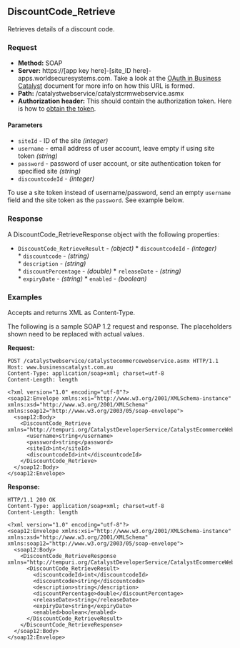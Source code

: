## DiscountCode_Retrieve

Retrieves details of a discount code.

### Request

* **Method:** SOAP
* **Server:**  https://[app key here]-[site_ID here]-apps.worldsecuresystems.com. Take a look at the [OAuth in Business Catalyst](http://developers.businesscatalyst.com/developer-documentation/oauth-in-bc.html) document for more info on how this URL is formed.  
* **Path:** /catalystwebservice/catalystcrmwebservice.asmx
* **Authorization header:** This should contain the authorization token. Here is how to [obtain the token](http://developers.businesscatalyst.com/developer-documentation/oauth-in-bc.html).

#### Parameters

* `siteId` - ID of the site *(integer)*
* `username` - email address of user account, leave empty if using site token *(string)*
* `password` - password of user account, or site authentication token for specified site *(string)*
* `discountcodeId` - *(integer)*	

To use a site token instead of username/password, send an empty `username` field and the site token as the `password`. See example below.

### Response

A DiscountCode_RetrieveResponse object with the following properties:

* `DiscountCode_RetrieveResult` - *(object)* 
		* `discountcodeId` - *(integer)*	
		* `discountcode` - *(string)*	
		* `description` - *(string)*	
		* `discountPercentage` - *(double)*	
		* `releaseDate` - *(string)*	
		* `expiryDate` - *(string)*	
		* `enabled` - *(boolean)*	

### Examples

Accepts and returns XML as Content-Type. 

The following is a sample SOAP 1.2 request and response. The placeholders shown need to be replaced with actual values.

**Request:**
~~~
POST /catalystwebservice/catalystecommercewebservice.asmx HTTP/1.1
Host: www.businesscatalyst.com.au
Content-Type: application/soap+xml; charset=utf-8
Content-Length: length

<?xml version="1.0" encoding="utf-8"?>
<soap12:Envelope xmlns:xsi="http://www.w3.org/2001/XMLSchema-instance" xmlns:xsd="http://www.w3.org/2001/XMLSchema" xmlns:soap12="http://www.w3.org/2003/05/soap-envelope">
  <soap12:Body>
    <DiscountCode_Retrieve xmlns="http://tempuri.org/CatalystDeveloperService/CatalystEcommerceWebservice">
      <username>string</username>
      <password>string</password>
      <siteId>int</siteId>
      <discountcodeId>int</discountcodeId>
    </DiscountCode_Retrieve>
  </soap12:Body>
</soap12:Envelope>
~~~

**Response:**
~~~
HTTP/1.1 200 OK
Content-Type: application/soap+xml; charset=utf-8
Content-Length: length

<?xml version="1.0" encoding="utf-8"?>
<soap12:Envelope xmlns:xsi="http://www.w3.org/2001/XMLSchema-instance" xmlns:xsd="http://www.w3.org/2001/XMLSchema" xmlns:soap12="http://www.w3.org/2003/05/soap-envelope">
  <soap12:Body>
    <DiscountCode_RetrieveResponse xmlns="http://tempuri.org/CatalystDeveloperService/CatalystEcommerceWebservice">
      <DiscountCode_RetrieveResult>
        <discountcodeId>int</discountcodeId>
        <discountcode>string</discountcode>
        <description>string</description>
        <discountPercentage>double</discountPercentage>
        <releaseDate>string</releaseDate>
        <expiryDate>string</expiryDate>
        <enabled>boolean</enabled>
      </DiscountCode_RetrieveResult>
    </DiscountCode_RetrieveResponse>
  </soap12:Body>
</soap12:Envelope>
~~~

